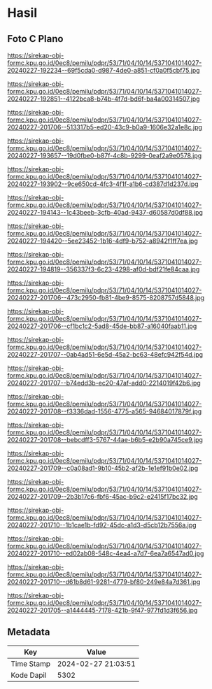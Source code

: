 # Hasil

## Foto C Plano

https://sirekap-obj-formc.kpu.go.id/0ec8/pemilu/pdpr/53/71/04/10/14/5371041014027-20240227-192234--69f5cda0-d987-4de0-a851-cf0a0f5cbf75.jpg

https://sirekap-obj-formc.kpu.go.id/0ec8/pemilu/pdpr/53/71/04/10/14/5371041014027-20240227-192851--4122bca8-b74b-4f7d-bd6f-ba4a00314507.jpg

https://sirekap-obj-formc.kpu.go.id/0ec8/pemilu/pdpr/53/71/04/10/14/5371041014027-20240227-201706--513317b5-ed20-43c9-b0a9-1606e32a1e8c.jpg

https://sirekap-obj-formc.kpu.go.id/0ec8/pemilu/pdpr/53/71/04/10/14/5371041014027-20240227-193657--19d0fbe0-b87f-4c8b-9299-0eaf2a9e0578.jpg

https://sirekap-obj-formc.kpu.go.id/0ec8/pemilu/pdpr/53/71/04/10/14/5371041014027-20240227-193902--9ce650cd-4fc3-4f1f-a1b6-cd387d1d237d.jpg

https://sirekap-obj-formc.kpu.go.id/0ec8/pemilu/pdpr/53/71/04/10/14/5371041014027-20240227-194143--1c43beeb-3cfb-40ad-9437-d60587d0df88.jpg

https://sirekap-obj-formc.kpu.go.id/0ec8/pemilu/pdpr/53/71/04/10/14/5371041014027-20240227-194420--5ee23452-1b16-4df9-b752-a8942f1ff7ea.jpg

https://sirekap-obj-formc.kpu.go.id/0ec8/pemilu/pdpr/53/71/04/10/14/5371041014027-20240227-194819--356337f3-6c23-4298-af0d-bdf21fe84caa.jpg

https://sirekap-obj-formc.kpu.go.id/0ec8/pemilu/pdpr/53/71/04/10/14/5371041014027-20240227-201706--473c2950-fb81-4be9-8575-8208757d5848.jpg

https://sirekap-obj-formc.kpu.go.id/0ec8/pemilu/pdpr/53/71/04/10/14/5371041014027-20240227-201706--cf1bc1c2-5ad8-45de-bb87-a16040faab11.jpg

https://sirekap-obj-formc.kpu.go.id/0ec8/pemilu/pdpr/53/71/04/10/14/5371041014027-20240227-201707--0ab4ad51-6e5d-45a2-bc63-48efc942f54d.jpg

https://sirekap-obj-formc.kpu.go.id/0ec8/pemilu/pdpr/53/71/04/10/14/5371041014027-20240227-201707--b74edd3b-ec20-47af-add0-2214019f42b6.jpg

https://sirekap-obj-formc.kpu.go.id/0ec8/pemilu/pdpr/53/71/04/10/14/5371041014027-20240227-201708--f3336dad-1556-4775-a565-94684017879f.jpg

https://sirekap-obj-formc.kpu.go.id/0ec8/pemilu/pdpr/53/71/04/10/14/5371041014027-20240227-201708--bebcdff3-5767-44ae-b6b5-e2b90a745ce9.jpg

https://sirekap-obj-formc.kpu.go.id/0ec8/pemilu/pdpr/53/71/04/10/14/5371041014027-20240227-201709--c0a08ad1-9b10-45b2-af2b-1e1ef91b0e02.jpg

https://sirekap-obj-formc.kpu.go.id/0ec8/pemilu/pdpr/53/71/04/10/14/5371041014027-20240227-201709--2b3b17c6-fbf6-45ac-b9c2-e2415f17bc32.jpg

https://sirekap-obj-formc.kpu.go.id/0ec8/pemilu/pdpr/53/71/04/10/14/5371041014027-20240227-201710--1b1cae1b-fd92-45dc-a1d3-d5cb12b7556a.jpg

https://sirekap-obj-formc.kpu.go.id/0ec8/pemilu/pdpr/53/71/04/10/14/5371041014027-20240227-201710--ed02ab08-548c-4ea4-a7d7-6ea7a6547ad0.jpg

https://sirekap-obj-formc.kpu.go.id/0ec8/pemilu/pdpr/53/71/04/10/14/5371041014027-20240227-201710--d61b8d61-9281-4779-bf80-249e84a7d361.jpg

https://sirekap-obj-formc.kpu.go.id/0ec8/pemilu/pdpr/53/71/04/10/14/5371041014027-20240227-201705--a1444445-7178-421b-9f47-977fd1d3f656.jpg


## Metadata

| Key        | Value               |
| ---------- | ------------------- |
| Time Stamp | 2024-02-27 21:03:51 |
| Kode Dapil | 5302                |



